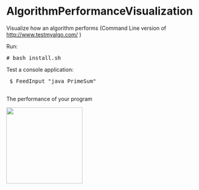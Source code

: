 # AlgorithmPerformanceVisualization
Visualize how an algorithm performs (Command Line version of http://www.testmyalgo.com/ )

Run:
<pre>
# bash install.sh
</pre>

<p>Test a console application:
  </p>
  <pre>
 $ FeedInput "java PrimeSum"
  </pre>
  <p>The performance of your program</p>
  <img src="sample.jpg" style="width:200;height:200"></img>
  
